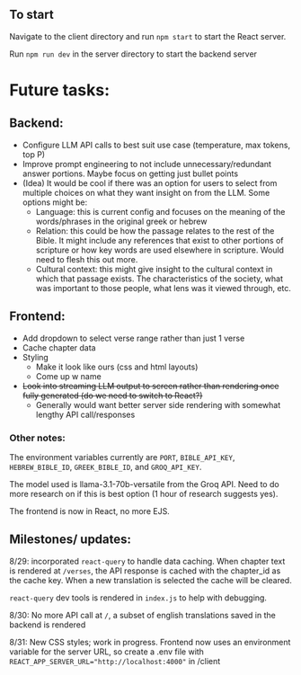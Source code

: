 ## To start
Navigate to the client directory and run `npm start` to start the React server.

Run `npm run dev` in the server directory to start the backend server

# Future tasks:
## Backend:
- Configure LLM API calls to best suit use case (temperature, max tokens, top P)
- Improve prompt engineering to not include unnecessary/redundant answer portions. Maybe focus on getting just bullet points
- (Idea) It would be cool if there was an option for users to select from multiple choices on what they want insight on from the LLM. Some options might be:
  - Language: this is current config and focuses on the meaning of the words/phrases in the original greek or hebrew
  - Relation: this could be how the passage relates to the rest of the Bible. It might include any references that exist to other portions of scripture or how key words are used elsewhere in scripture. Would need to flesh this out more.
  - Cultural context: this might give insight to the cultural context in which that passage exists. The characteristics of the society, what was important to those people, what lens was it viewed through, etc.

## Frontend:
- Add dropdown to select verse range rather than just 1 verse
- Cache chapter data
- Styling
  - Make it look like ours (css and html layouts)
  - Come up w name
- ~~Look into streaming LLM output to screen rather than rendering once fully generated (do we need to switch to React?)~~
  - Generally would want better server side rendering with somewhat lengthy API call/responses

### Other notes:
The environment variables currently are `PORT`, `BIBLE_API_KEY`, `HEBREW_BIBLE_ID`, `GREEK_BIBLE_ID`, and `GROQ_API_KEY`.

The model used is llama-3.1-70b-versatile from the Groq API. Need to do more research on if this is best option (1 hour of research suggests yes).

The frontend is now in React, no more EJS.

## Milestones/ updates:
8/29: incorporated `react-query` to handle data caching. When chapter text is rendered at `/verses`, the API response is cached with the chapter_id as the cache key. When a new translation is selected the cache will be cleared.

`react-query` dev tools is rendered in `index.js` to help with debugging.

8/30: No more API call at `/`, a subset of english translations saved in the backend is rendered

8/31: New CSS styles; work in progress. 
Frontend now uses an environment variable for the server URL, so create a .env file with `REACT_APP_SERVER_URL="http://localhost:4000"` in /client
